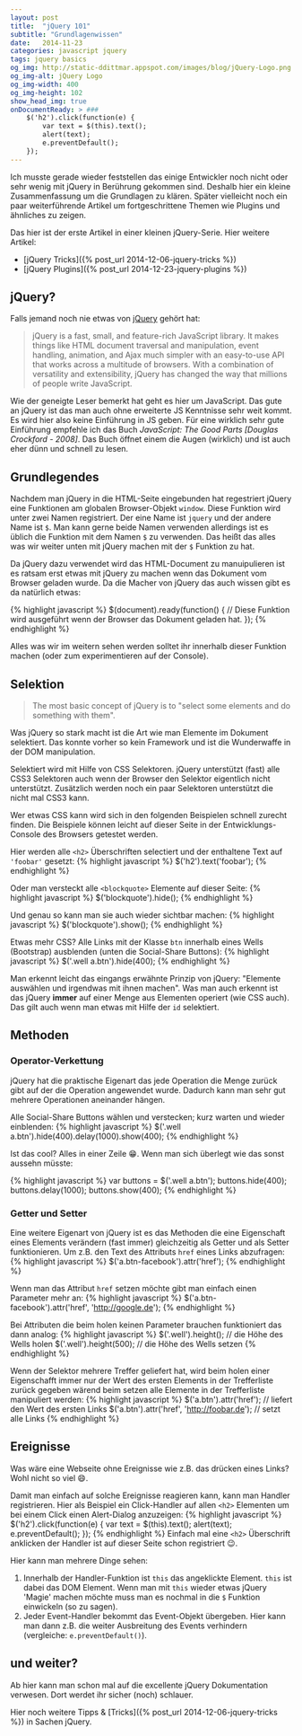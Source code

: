 ```yaml
---
layout: post
title:  "jQuery 101"
subtitle: "Grundlagenwissen"
date:   2014-11-23
categories: javascript jquery
tags: jquery basics
og_img: http://static-ddittmar.appspot.com/images/blog/jQuery-Logo.png
og_img-alt: jQuery Logo
og_img-width: 400
og_img-height: 102
show_head_img: true
onDocumentReady: > ###
    $('h2').click(function(e) {
        var text = $(this).text();
        alert(text);
        e.preventDefault();
    });
---
```

Ich musste gerade wieder feststellen das einige Entwickler noch nicht oder sehr wenig mit jQuery in Berührung gekommen sind. Deshalb hier ein kleine Zusammenfassung um die Grundlagen zu klären. Später vielleicht noch ein paar weiterführende Artikel um fortgeschrittene Themen wie Plugins und ähnliches zu zeigen.

Das hier ist der erste Artikel in einer kleinen jQuery-Serie. Hier weitere Artikel:

* [jQuery Tricks]({% post_url 2014-12-06-jquery-tricks %})
* [jQuery Plugins]({% post_url 2014-12-23-jquery-plugins %})

## jQuery?

Falls jemand noch nie etwas von [jQuery](http://jquery.com/) gehört hat:

> jQuery is a fast, small, and feature-rich JavaScript library. It makes things like HTML document traversal and manipulation, event handling, animation, and Ajax much simpler with an easy-to-use API that works across a multitude of browsers. With a combination of versatility and extensibility, jQuery has changed the way that millions of people write JavaScript.

Wie der geneigte Leser bemerkt hat geht es hier um JavaScript. Das gute an jQuery ist das man auch ohne erweiterte JS Kenntnisse sehr weit kommt. Es wird hier also keine Einführung in JS geben. Für eine wirklich sehr gute Einführung empfehle ich das Buch *JavaScript: The Good Parts [Douglas Crockford - 2008]*. Das Buch öffnet einem die Augen (wirklich) und ist auch eher dünn und schnell zu lesen.

## Grundlegendes

Nachdem man jQuery in die HTML-Seite eingebunden hat regestriert jQuery eine Funktionen am globalen Browser-Objekt `window`. Diese Funktion wird unter zwei Namen registriert. Der eine Name ist `jquery` und der andere Name ist `$`. Man kann gerne beide Namen verwenden allerdings ist es üblich die Funktion mit dem Namen `$` zu verwenden. Das heißt das alles was wir weiter unten mit jQuery machen mit der `$` Funktion zu hat.

Da jQuery dazu verwendet wird das HTML-Document zu manuipulieren ist es ratsam erst etwas mit jQuery zu machen wenn das Dokument vom Browser geladen wurde. Da die Macher von jQuery das auch wissen gibt es da natürlich etwas:

{% highlight javascript %}
$(document).ready(function() {
    // Diese Funktion wird ausgeführt wenn der Browser das Dokument geladen hat.
});
{% endhighlight %}

Alles was wir im weitern sehen werden solltet ihr innerhalb dieser Funktion machen (oder zum experimentieren auf der Console).

## Selektion

> The most basic concept of jQuery is to "select some elements and do something with them".

Was jQuery so stark macht ist die Art wie man Elemente im Dokument selektiert. Das konnte vorher so kein Framework und ist die Wunderwaffe in der DOM manipulation.

Selektiert wird mit Hilfe von CSS Selektoren. jQuery unterstützt (fast) alle CSS3 Selektoren auch wenn der Browser den Selektor eigentlich nicht unterstützt. Zusätzlich werden noch ein paar Selektoren unterstützt die nicht mal CSS3 kann.

Wer etwas CSS kann wird sich in den folgenden Beispielen schnell zurecht finden. Die Beispiele können leicht auf dieser Seite in der Entwicklungs-Console des Browsers getestet werden.

Hier werden alle `<h2>` Überschriften selectiert und der enthaltene Text auf `'foobar'` gesetzt:
{% highlight javascript %}
$('h2').text('foobar');
{% endhighlight %}

Oder man versteckt alle `<blockquote>` Elemente auf dieser Seite:
{% highlight javascript %}
$('blockquote').hide();
{% endhighlight %}

Und genau so kann man sie auch wieder sichtbar machen:
{% highlight javascript %}
$('blockquote').show();
{% endhighlight %}

Etwas mehr CSS? Alle Links mit der Klasse `btn` innerhalb eines Wells (Bootstrap) ausblenden (unten die Social-Share Buttons):
{% highlight javascript %}
$('.well a.btn').hide(400);
{% endhighlight %}

Man erkennt leicht das eingangs erwähnte Prinzip von jQuery: "Elemente auswählen und irgendwas mit ihnen machen". Was man auch erkennt ist das jQuery **immer** auf einer Menge aus Elementen operiert (wie CSS auch). Das gilt auch wenn man etwas mit Hilfe der `id` selektiert.

## Methoden

### Operator-Verkettung

jQuery hat die praktische Eigenart das jede Operation die Menge zurück gibt auf der die Operation angewendet wurde. Dadurch kann man sehr gut mehrere Operationen aneinander hängen.

Alle Social-Share Buttons wählen und verstecken; kurz warten und wieder einblenden:
{% highlight javascript %}
$('.well a.btn').hide(400).delay(1000).show(400);
{% endhighlight %}

Ist das cool? Alles in einer Zeile :grin:. Wenn man sich überlegt wie das sonst aussehn müsste:

{% highlight javascript %}
var buttons = $('.well a.btn');
buttons.hide(400);
buttons.delay(1000);
buttons.show(400);
{% endhighlight %}

### Getter und Setter

Eine weitere Eigenart von jQuery ist es das Methoden die eine Eigenschaft eines Elements verändern (fast immer) gleichzeitig als Getter und als Setter funktionieren. Um z.B. den Text des Attributs `href` eines Links abzufragen:
{% highlight javascript %}
$('a.btn-facebook').attr('href');
{% endhighlight %}

Wenn man das Attribut `href` setzen möchte gibt man einfach einen Parameter mehr an:
{% highlight javascript %}
$('a.btn-facebook').attr('href', 'http://google.de');
{% endhighlight %}

Bei Attributen die beim holen keinen Parameter brauchen funktioniert das dann analog:
{% highlight javascript %}
$('.well').height(); // die Höhe des Wells holen
$('.well').height(500); // die Höhe des Wells setzen
{% endhighlight %}

Wenn der Selektor mehrere Treffer geliefert hat, wird beim holen einer Eigenschafft immer nur der Wert des ersten Elements in der Trefferliste zurück gegeben wärend beim setzen alle Elemente in der Trefferliste manipuliert werden:
{% highlight javascript %}
$('a.btn').attr('href'); // liefert den Wert des ersten Links
$('a.btn').attr('href', 'http://foobar.de'); // setzt alle Links
{% endhighlight %}

## Ereignisse

Was wäre eine Webseite ohne Ereignisse wie z.B. das drücken eines Links? Wohl nicht so viel :smile:.

Damit man einfach auf solche Ereignisse reagieren kann, kann man Handler registrieren. Hier als Beispiel ein Click-Handler auf allen `<h2>` Elementen um bei einem Click einen Alert-Dialog anzuzeigen:
{% highlight javascript %}
$('h2').click(function(e) {
    var text = $(this).text();
    alert(text);
    e.preventDefault();
});
{% endhighlight %}
Einfach mal eine `<h2>` Überschrift anklicken der Handler ist auf dieser Seite schon registriert :wink:.

Hier kann man mehrere Dinge sehen:

1. Innerhalb der Handler-Funktion ist `this` das angeklickte Element. `this` ist dabei das DOM Element. Wenn man mit `this` wieder etwas jQuery 'Magie' machen möchte muss man es nochmal in die `$` Funktion einwickeln (so zu sagen).
2. Jeder Event-Handler bekommt das Event-Objekt übergeben. Hier kann man dann z.B. die weiter Ausbreitung des Events verhindern (vergleiche: `e.preventDefault()`).

## und weiter?

Ab hier kann man schon mal auf die excellente jQuery Dokumentation verwesen. Dort werdet ihr sicher (noch) schlauer.

Hier noch weitere Tipps & [Tricks]({% post_url 2014-12-06-jquery-tricks %}) in Sachen jQuery.
